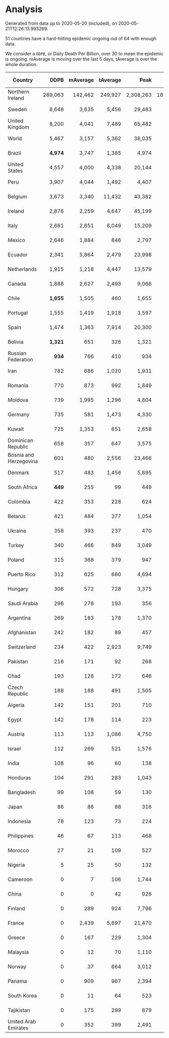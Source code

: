 
# Analysis

Generated from data up to 2020-05-20 (included), on 2020-05-21T12:26:13.993269.

51 countries have a hard-hitting epidemic ongoing out of 64 with enough data.

We consider a `DDPB`, or Daily Death Per Billion, over 30 to mean the epidemic is ongoing.
mAverage is moving over the last 5 days, tAverage is over the whole duration.


| Country | DDPB | mAverage | tAverage | Peak | Total | Start | Peak Date | End | Duration |  Status |
|---------|-----:|---------:|---------:|-----:|------:|-------|-----------|-----|----------|---------|
| Northern Ireland | 289,063 | 142,462 | 249,927 | 2,308,263 | 18,744,531 | 2020-03-06 | 2020-04-30 | None | 75 days | ongoing |
| Sweden | 8,648 | 3,635 | 5,456 | 29,483 | 376,473 | 2020-03-12 | 2020-04-16 | None | 69 days | ongoing |
| United Kingdom | 8,200 | 4,041 | 7,489 | 65,482 | 531,725 | 2020-03-10 | 2020-04-30 | None | 71 days | ongoing |
| World | 5,467 | 3,157 | 5,362 | 38,035 | 386,098 | 2020-03-09 | 2020-04-30 | None | 72 days | ongoing |
| Brazil | **4,974** | 3,747 | 1,385 | 4,974 | 85,903 | 2020-03-19 | 2020-05-20 | None | 62 days | ongoing |
| United States | 4,557 | 4,000 | 4,338 | 20,144 | 286,357 | 2020-03-15 | 2020-04-16 | None | 66 days | ongoing |
| Peru | 3,907 | 4,044 | 1,492 | 4,407 | 91,068 | 2020-03-20 | 2020-05-19 | None | 61 days | ongoing |
| Belgium | 3,673 | 3,340 | 11,432 | 43,382 | 800,262 | 2020-03-11 | 2020-04-10 | None | 70 days | ongoing |
| Ireland | 2,876 | 2,259 | 4,647 | 45,199 | 320,678 | 2020-03-12 | 2020-04-25 | None | 69 days | ongoing |
| Italy | 2,681 | 2,651 | 6,049 | 15,209 | 532,364 | 2020-02-22 | 2020-03-28 | None | 88 days | ongoing |
| Mexico | 2,646 | 1,884 | 846 | 2,797 | 44,869 | 2020-03-28 | 2020-05-13 | None | 53 days | ongoing |
| Ecuador | 2,341 | 5,864 | 2,479 | 23,998 | 166,145 | 2020-03-14 | 2020-05-11 | None | 67 days | ongoing |
| Netherlands | 1,915 | 1,218 | 4,447 | 13,579 | 333,539 | 2020-03-06 | 2020-04-07 | None | 75 days | ongoing |
| Canada | 1,888 | 2,627 | 2,493 | 9,066 | 159,553 | 2020-03-17 | 2020-05-06 | None | 64 days | ongoing |
| Chile | **1,655** | 1,505 | 460 | 1,655 | 27,149 | 2020-03-22 | 2020-05-20 | None | 59 days | ongoing |
| Portugal | 1,555 | 1,419 | 1,918 | 3,597 | 122,784 | 2020-03-17 | 2020-04-03 | None | 64 days | ongoing |
| Spain | 1,474 | 1,363 | 7,914 | 20,300 | 593,556 | 2020-03-06 | 2020-04-02 | None | 75 days | ongoing |
| Bolivia | **1,321** | 651 | 326 | 1,321 | 16,634 | 2020-03-30 | 2020-05-20 | None | 51 days | ongoing |
| Russian Federation | **934** | 766 | 410 | 934 | 20,541 | 2020-03-31 | 2020-05-20 | None | 50 days | ongoing |
| Iran | 782 | 686 | 1,020 | 1,931 | 87,768 | 2020-02-24 | 2020-04-04 | None | 86 days | ongoing |
| Romania | 770 | 873 | 992 | 1,849 | 58,586 | 2020-03-22 | 2020-04-10 | None | 59 days | ongoing |
| Moldova | 739 | 1,995 | 1,296 | 4,804 | 81,648 | 2020-03-18 | 2020-04-16 | None | 63 days | ongoing |
| Germany | 735 | 581 | 1,473 | 4,330 | 100,178 | 2020-03-13 | 2020-04-15 | None | 68 days | ongoing |
| Kuwait | 725 | 1,353 | 651 | 2,658 | 29,954 | 2020-04-04 | 2020-05-16 | None | 46 days | ongoing |
| Dominican Republic | 658 | 357 | 647 | 3,575 | 41,467 | 2020-03-17 | 2020-04-13 | None | 64 days | ongoing |
| Bosnia and Herzegovina | 601 | 480 | 2,556 | 23,466 | 40,907 | 2020-05-04 | 2020-05-04 | None | 16 days | ongoing |
| Denmark | 517 | 483 | 1,456 | 5,695 | 96,119 | 2020-03-15 | 2020-04-02 | None | 66 days | ongoing |
| South Africa | **449** | 255 | 99 | 449 | 5,396 | 2020-03-27 | 2020-05-20 | None | 54 days | ongoing |
| Colombia | 422 | 353 | 228 | 624 | 12,320 | 2020-03-27 | 2020-05-03 | None | 54 days | ongoing |
| Belarus | 421 | 484 | 377 | 1,054 | 18,854 | 2020-03-31 | 2020-05-09 | None | 50 days | ongoing |
| Ukraine | 358 | 393 | 237 | 470 | 12,612 | 2020-03-28 | 2020-05-08 | None | 53 days | ongoing |
| Turkey | 340 | 466 | 849 | 3,049 | 50,982 | 2020-03-21 | 2020-04-17 | None | 60 days | ongoing |
| Poland | 315 | 368 | 379 | 947 | 25,057 | 2020-03-15 | 2020-04-25 | None | 66 days | ongoing |
| Puerto Rico | 312 | 625 | 680 | 4,694 | 38,778 | 2020-03-24 | 2020-05-01 | None | 57 days | ongoing |
| Hungary | 306 | 572 | 728 | 3,375 | 48,049 | 2020-03-15 | 2020-04-19 | None | 66 days | ongoing |
| Saudi Arabia | 296 | 278 | 193 | 356 | 10,038 | 2020-03-29 | 2020-04-21 | None | 52 days | ongoing |
| Argentina | 269 | 183 | 178 | 1,370 | 10,012 | 2020-03-25 | 2020-03-30 | None | 56 days | ongoing |
| Afghanistan | 242 | 182 | 89 | 457 | 5,006 | 2020-03-25 | 2020-05-15 | None | 56 days | ongoing |
| Switzerland | 234 | 422 | 2,923 | 9,749 | 222,206 | 2020-03-05 | 2020-04-15 | None | 76 days | ongoing |
| Pakistan | 216 | 171 | 92 | 268 | 4,621 | 2020-03-31 | 2020-05-12 | None | 50 days | ongoing |
| Chad | 193 | 128 | 172 | 646 | 3,612 | 2020-04-29 | 2020-05-08 | None | 21 days | ongoing |
| Czech Republic | 188 | 188 | 491 | 1,505 | 28,483 | 2020-03-23 | 2020-04-15 | None | 58 days | ongoing |
| Algeria | 142 | 151 | 201 | 710 | 13,280 | 2020-03-15 | 2020-04-10 | None | 66 days | ongoing |
| Egypt | 142 | 178 | 114 | 223 | 6,665 | 2020-03-23 | 2020-04-29 | None | 58 days | ongoing |
| Austria | 113 | 113 | 1,086 | 4,750 | 74,973 | 2020-03-12 | 2020-04-23 | None | 69 days | ongoing |
| Israel | 112 | 269 | 521 | 1,576 | 31,272 | 2020-03-21 | 2020-04-10 | None | 60 days | ongoing |
| India | 108 | 96 | 60 | 138 | 2,421 | 2020-04-10 | 2020-05-05 | None | 40 days | ongoing |
| Honduras | 104 | 291 | 283 | 1,043 | 15,317 | 2020-03-27 | 2020-05-06 | None | 54 days | ongoing |
| Bangladesh | 99 | 108 | 59 | 130 | 2,363 | 2020-04-10 | 2020-05-18 | None | 40 days | ongoing |
| Japan | 86 | 86 | 88 | 316 | 6,189 | 2020-03-11 | 2020-05-02 | None | 70 days | ongoing |
| Indonesia | 78 | 123 | 73 | 224 | 4,606 | 2020-03-18 | 2020-04-14 | None | 63 days | ongoing |
| Philippines | 46 | 67 | 113 | 468 | 7,865 | 2020-03-12 | 2020-04-12 | None | 69 days | ongoing |
| Morocco | 27 | 21 | 109 | 527 | 5,355 | 2020-03-28 | 2020-04-05 | 2020-05-16 | 49 days | finished |
| Nigeria | 5 | 25 | 50 | 132 | 965 | 2020-04-30 | 2020-05-11 | 2020-05-19 | 19 days | finished |
| Cameroon | 0 | 7 | 106 | 1,744 | 5,538 | 2020-03-25 | 2020-05-07 | 2020-05-16 | 52 days | finished |
| China | 0 | 0 | 42 | 926 | 3,292 | 2020-01-30 | 2020-04-16 | 2020-04-16 | 77 days | finished |
| Finland | 0 | 289 | 924 | 7,796 | 54,552 | 2020-03-21 | 2020-04-22 | 2020-05-19 | 59 days | finished |
| France | 0 | 2,439 | 5,697 | 21,470 | 421,622 | 2020-03-06 | 2020-04-16 | 2020-05-19 | 74 days | finished |
| Greece | 0 | 167 | 229 | 1,304 | 15,352 | 2020-03-12 | 2020-04-04 | 2020-05-18 | 67 days | finished |
| Malaysia | 0 | 12 | 70 | 1,110 | 4,451 | 2020-03-17 | 2020-04-04 | 2020-05-19 | 63 days | finished |
| Norway | 0 | 37 | 664 | 3,012 | 43,842 | 2020-03-13 | 2020-04-21 | 2020-05-18 | 66 days | finished |
| Panama | 0 | 909 | 967 | 2,394 | 66,772 | 2020-03-11 | 2020-04-21 | 2020-05-19 | 69 days | finished |
| South Korea | 0 | 11 | 64 | 523 | 5,353 | 2020-02-23 | 2020-03-10 | 2020-05-16 | 83 days | finished |
| Tajikistan | 0 | 175 | 299 | 879 | 4,498 | 2020-05-03 | 2020-05-09 | 2020-05-18 | 15 days | finished |
| United Arab Emirates | 0 | 352 | 399 | 2,491 | 23,549 | 2020-03-21 | 2020-05-10 | 2020-05-19 | 59 days | finished |

